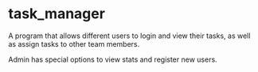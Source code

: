 # task_manager

A program that allows different users to login and view their tasks, as well as assign tasks to other team members. 

Admin has special options to view stats and register new users. 
